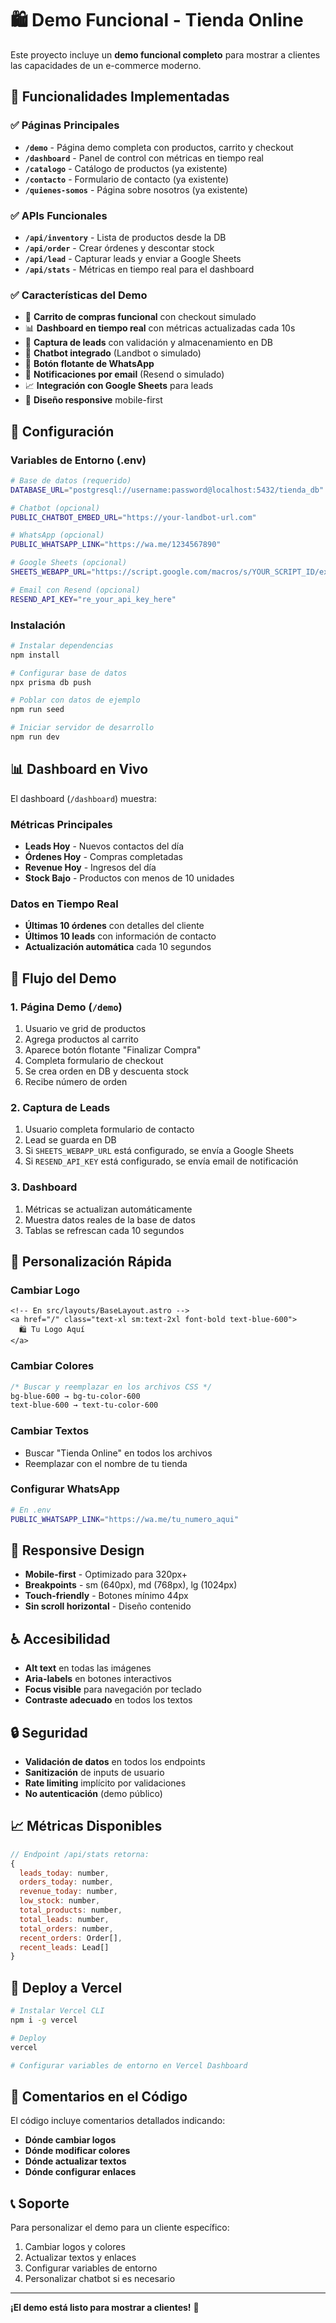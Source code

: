# 🛍️ Demo Funcional - Tienda Online

Este proyecto incluye un **demo funcional completo** para mostrar a clientes las capacidades de un e-commerce moderno.

## 🚀 Funcionalidades Implementadas

### ✅ Páginas Principales
- **`/demo`** - Página demo completa con productos, carrito y checkout
- **`/dashboard`** - Panel de control con métricas en tiempo real
- **`/catalogo`** - Catálogo de productos (ya existente)
- **`/contacto`** - Formulario de contacto (ya existente)
- **`/quienes-somos`** - Página sobre nosotros (ya existente)

### ✅ APIs Funcionales
- **`/api/inventory`** - Lista de productos desde la DB
- **`/api/order`** - Crear órdenes y descontar stock
- **`/api/lead`** - Capturar leads y enviar a Google Sheets
- **`/api/stats`** - Métricas en tiempo real para el dashboard

### ✅ Características del Demo
- 🛒 **Carrito de compras funcional** con checkout simulado
- 📊 **Dashboard en tiempo real** con métricas actualizadas cada 10s
- 📝 **Captura de leads** con validación y almacenamiento en DB
- 🤖 **Chatbot integrado** (Landbot o simulado)
- 📱 **Botón flotante de WhatsApp**
- 📧 **Notificaciones por email** (Resend o simulado)
- 📈 **Integración con Google Sheets** para leads
- 📱 **Diseño responsive** mobile-first

## 🔧 Configuración

### Variables de Entorno (.env)

```bash
# Base de datos (requerido)
DATABASE_URL="postgresql://username:password@localhost:5432/tienda_db"

# Chatbot (opcional)
PUBLIC_CHATBOT_EMBED_URL="https://your-landbot-url.com"

# WhatsApp (opcional)
PUBLIC_WHATSAPP_LINK="https://wa.me/1234567890"

# Google Sheets (opcional)
SHEETS_WEBAPP_URL="https://script.google.com/macros/s/YOUR_SCRIPT_ID/exec"

# Email con Resend (opcional)
RESEND_API_KEY="re_your_api_key_here"
```

### Instalación

```bash
# Instalar dependencias
npm install

# Configurar base de datos
npx prisma db push

# Poblar con datos de ejemplo
npm run seed

# Iniciar servidor de desarrollo
npm run dev
```

## 📊 Dashboard en Vivo

El dashboard (`/dashboard`) muestra:

### Métricas Principales
- **Leads Hoy** - Nuevos contactos del día
- **Órdenes Hoy** - Compras completadas
- **Revenue Hoy** - Ingresos del día
- **Stock Bajo** - Productos con menos de 10 unidades

### Datos en Tiempo Real
- **Últimas 10 órdenes** con detalles del cliente
- **Últimos 10 leads** con información de contacto
- **Actualización automática** cada 10 segundos

## 🛒 Flujo del Demo

### 1. Página Demo (`/demo`)
1. Usuario ve grid de productos
2. Agrega productos al carrito
3. Aparece botón flotante "Finalizar Compra"
4. Completa formulario de checkout
5. Se crea orden en DB y descuenta stock
6. Recibe número de orden

### 2. Captura de Leads
1. Usuario completa formulario de contacto
2. Lead se guarda en DB
3. Si `SHEETS_WEBAPP_URL` está configurado, se envía a Google Sheets
4. Si `RESEND_API_KEY` está configurado, se envía email de notificación

### 3. Dashboard
1. Métricas se actualizan automáticamente
2. Muestra datos reales de la base de datos
3. Tablas se refrescan cada 10 segundos

## 🎯 Personalización Rápida

### Cambiar Logo
```astro
<!-- En src/layouts/BaseLayout.astro -->
<a href="/" class="text-xl sm:text-2xl font-bold text-blue-600">
  🛍️ Tu Logo Aquí
</a>
```

### Cambiar Colores
```css
/* Buscar y reemplazar en los archivos CSS */
bg-blue-600 → bg-tu-color-600
text-blue-600 → text-tu-color-600
```

### Cambiar Textos
- Buscar "Tienda Online" en todos los archivos
- Reemplazar con el nombre de tu tienda

### Configurar WhatsApp
```bash
# En .env
PUBLIC_WHATSAPP_LINK="https://wa.me/tu_numero_aqui"
```

## 📱 Responsive Design

- **Mobile-first** - Optimizado para 320px+
- **Breakpoints** - sm (640px), md (768px), lg (1024px)
- **Touch-friendly** - Botones mínimo 44px
- **Sin scroll horizontal** - Diseño contenido

## ♿ Accesibilidad

- **Alt text** en todas las imágenes
- **Aria-labels** en botones interactivos
- **Focus visible** para navegación por teclado
- **Contraste adecuado** en todos los textos

## 🔒 Seguridad

- **Validación de datos** en todos los endpoints
- **Sanitización** de inputs de usuario
- **Rate limiting** implícito por validaciones
- **No autenticación** (demo público)

## 📈 Métricas Disponibles

```javascript
// Endpoint /api/stats retorna:
{
  leads_today: number,
  orders_today: number,
  revenue_today: number,
  low_stock: number,
  total_products: number,
  total_leads: number,
  total_orders: number,
  recent_orders: Order[],
  recent_leads: Lead[]
}
```

## 🚀 Deploy a Vercel

```bash
# Instalar Vercel CLI
npm i -g vercel

# Deploy
vercel

# Configurar variables de entorno en Vercel Dashboard
```

## 🎨 Comentarios en el Código

El código incluye comentarios detallados indicando:
- **Dónde cambiar logos**
- **Dónde modificar colores**
- **Dónde actualizar textos**
- **Dónde configurar enlaces**

## 📞 Soporte

Para personalizar el demo para un cliente específico:
1. Cambiar logos y colores
2. Actualizar textos y enlaces
3. Configurar variables de entorno
4. Personalizar chatbot si es necesario

---

**¡El demo está listo para mostrar a clientes!** 🎉














